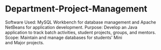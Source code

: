 # Department-Project-Management
Software Used: MySQL Workbench for database management and Apache NetBeans for application development.
Purpose: Develop an Java application to track batch activities, student projects, groups, and mentors.
Scope: Maintain and manage databases for students' Mini and Major projects.
